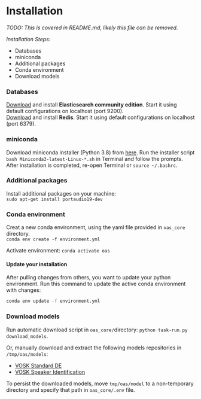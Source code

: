 # Installation

*TODO: This is covered in README.md, likely this file can be removed.*

*Installation Steps:*
* Databases
* miniconda
* Additional packages
* Conda environment
* Download models


### Databases
[Download](https://www.elastic.co/downloads/elasticsearch-oss) and install **Elasticsearch community edition**. Start it using default configurations on localhost (port 9200).  
[Download](https://redis.io/download) and install **Redis**. Start it using default configurations on localhost (port 6379).

### miniconda
Download miniconda installer (Python 3.8) from [here](https://docs.conda.io/en/latest/miniconda.html). Run the installer script `bash Miniconda3-latest-Linux-*.sh` in Terminal and follow the prompts. After installation is completed, re-open Terminal or `source ~/.bashrc`.

### Additional packages
Install additional packages on your machine:  
`sudo apt-get install portaudio19-dev`

### Conda environment
Creat a new conda environment, using the yaml file provided in `oas_core` directory.  
`conda env create -f environment.yml`

Activate environment: `conda activate oas`

#### Update your installation

After pulling changes from others, you want to update your python environment.
Run this command to update the active conda environment with changes:
```bash
conda env update -f environment.yml
```

### Download models
Run automatic download script  in `oas_core/`directory: ` python task-run.py download_models `.

Or, manually download and extract the following models repositories in `/tmp/oas/models`:

* [VOSK Standard DE](https://alphacephei.com/vosk/models/vosk-model-de-0.6.zip)
* [VOSK Speaker Identification](https://alphacephei.com/vosk/models/vosk-model-spk-0.4.zip)

To persist the downloaded models, move `tmp/oas/model` to a non-temporary directory and specify that path in  `oas_core/.env` file.
